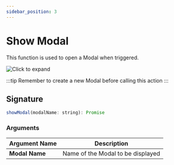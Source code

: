 ```yaml
---
sidebar_position: 3
---
```

# Show Modal

This function is used to open a Modal when triggered.

![Click to expand](/img/showModal.gif)

:::tip
Remember to create a new Modal before calling this action
:::

## Signature

```javascript
showModal(modalName: string): Promise
```

### Arguments

| Argument Name  | Description                       |
| -------------- | --------------------------------- |
| **Modal Name** | Name of the Modal to be displayed |
